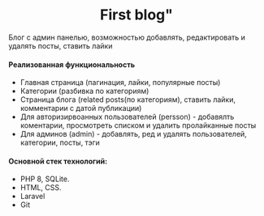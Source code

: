 <p align="center">
    <h1 align="center">First blog"</h1>
    </p>

<p>Блог с админ панелью, возможностью добавлять, редактировать и удалять посты, ставить лайки</p>

<h4>Реализованная функциональность</h4>
<ul>
    <li>Главная страница (пагинация, лайки, популярные посты)</li>
    <li>Категории (разбивка по категориям)</li>
    <li>Страница блога (related posts(по категориям), ставить лайки, комментарии с датой публикации)</li>
    <li>Для авторизирвоанных пользователей (persson) - добавялть коментарии, просмотреть списком и удалить пролайканные посты</li>
    <li>Для админов (admin) - добавлять, ред и удалять пользователей, категории, посты, тэги</li>
</ul> 

<h4>Основной стек технологий:</h4>
<ul>
	<li>PHP 8, SQLite.</li>
    <li>HTML, CSS.</li>
	<li>Laravel</li>
	<li>Git</li>

 </ul>

